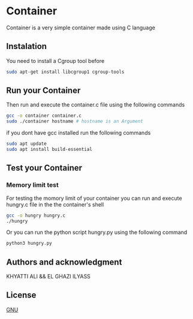 # Container
Container is a very simple container made using C language 
## Instalation 
You need to install a Cgroup tool before 
```bash
sudo apt-get install libcgroup1 cgroup-tools
```
## Run your Container
Then run and execute the container.c file using the following commands
```bash
gcc -o container container.c
sudo ./container hostname # hostname is an Argument
```
if you dont have gcc installed run the following commands
```bash
sudo apt update
sudo apt install build-essential
```

## Test your Container
### Memory limit test
For testing the momory limit of your container you can run and execute hungry.c file in the the container's shell 
```bash
gcc -o hungry hungry.c
./hungry
```

Or you can run the python script hungry.py using the following command
```bash
python3 hungry.py
```

## Authors and acknowledgment
KHYATTI ALI &&
EL GHAZI ILYASS

## License
[GNU](https://www.gnu.org/licenses/why-not-lgpl.html)
